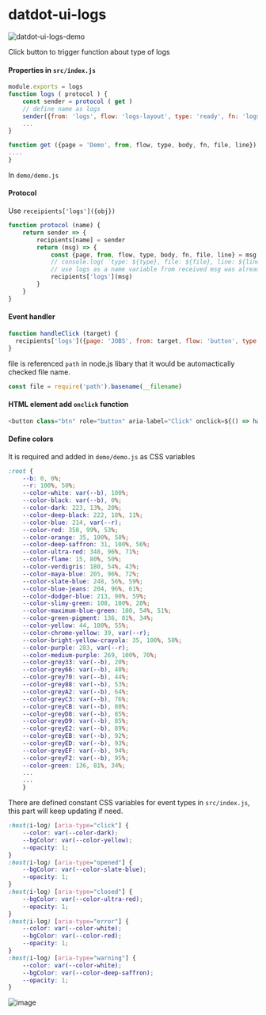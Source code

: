 # datdot-ui-logs
![datdot-ui-logs-demo](https://user-images.githubusercontent.com/9526525/122678163-1e0abb80-d218-11eb-9dd3-392bf9277b11.png)

Click button to trigger function about type of logs

#### Properties in `src/index.js`
```js
module.exports = logs
function logs ( protocol ) {
    const sender = protocol ( get )
    // define name as logs
    sender({from: 'logs', flow: 'logs-layout', type: 'ready', fn: 'logs', file, line: 8})
    ...
}

function get ({page = 'Demo', from, flow, type, body, fn, file, line}) {
....
}
```

In `demo/demo.js`
#### Protocol
Use `receipients['logs']({obj})`
```js
function protocol (name) {
    return sender => {
        recipients[name] = sender
        return (msg) => {
            const {page, from, flow, type, body, fn, file, line} = msg
            // console.log( `type: ${type}, file: ${file}, line: ${line}`);
            // use logs as a name variable from received msg was already defined in index.js
            recipients['logs'](msg)
        }
    }
}
```
#### Event handler
```js
function handleClick (target) {
  recipients['logs']({page: 'JOBS', from: target, flow: 'button', type: 'click', fn: 'handleClick', file, line: 28})
}
```
file is referenced `path` in node.js libary that it would be automactically checked file name.
```js
const file = require('path').basename(__filename)
```

#### HTML element add `onclick` function
```js
<button class="btn" role="button" aria-label="Click" onclick=${() => handleClick('click') }>Click</button>
```

#### Define colors
It is required and added in `demo/demo.js` as CSS variables
```css
:root {
    --b: 0, 0%;
    --r: 100%, 50%;
    --color-white: var(--b), 100%;
    --color-black: var(--b), 0%;
    --color-dark: 223, 13%, 20%;
    --color-deep-black: 222, 18%, 11%;
    --color-blue: 214, var(--r);
    --color-red: 358, 99%, 53%;
    --color-orange: 35, 100%, 58%;
    --color-deep-saffron: 31, 100%, 56%;
    --color-ultra-red: 348, 96%, 71%;
    --color-flame: 15, 80%, 50%;
    --color-verdigris: 180, 54%, 43%;
    --color-maya-blue: 205, 96%, 72%;
    --color-slate-blue: 248, 56%, 59%;
    --color-blue-jeans: 204, 96%, 61%;
    --color-dodger-blue: 213, 90%, 59%;
    --color-slimy-green: 108, 100%, 28%;
    --color-maximum-blue-green: 180, 54%, 51%;
    --color-green-pigment: 136, 81%, 34%;
    --color-yellow: 44, 100%, 55%;
    --color-chrome-yellow: 39, var(--r);
    --color-bright-yellow-crayola: 35, 100%, 58%;
    --color-purple: 283, var(--r);
    --color-medium-purple: 269, 100%, 70%;
    --color-grey33: var(--b), 20%;
    --color-grey66: var(--b), 40%;
    --color-grey70: var(--b), 44%;
    --color-grey88: var(--b), 53%;
    --color-greyA2: var(--b), 64%;
    --color-greyC3: var(--b), 76%;
    --color-greyCB: var(--b), 80%;
    --color-greyD8: var(--b), 85%;
    --color-greyD9: var(--b), 85%;
    --color-greyE2: var(--b), 89%;
    --color-greyEB: var(--b), 92%;
    --color-greyED: var(--b), 93%;
    --color-greyEF: var(--b), 94%;
    --color-greyF2: var(--b), 95%;
    --color-green: 136, 81%, 34%;
    ...
    ...
    }
```

There are defined constant CSS variables for event types in `src/index.js`, this part will keep updating if need.
```css
:host(i-log) [aria-type="click"] {
    --color: var(--color-dark);
    --bgColor: var(--color-yellow);
    --opacity: 1;
}
:host(i-log) [aria-type="opened"] {
    --bgColor: var(--color-slate-blue);
    --opacity: 1;
}
:host(i-log) [aria-type="closed"] {
    --bgColor: var(--color-ultra-red);
    --opacity: 1;
}
:host(i-log) [aria-type="error"] {
    --color: var(--color-white);
    --bgColor: var(--color-red);
    --opacity: 1;
}
:host(i-log) [aria-type="warning"] {
    --color: var(--color-white);
    --bgColor: var(--color-deep-saffron);
    --opacity: 1;
}
```
![image](https://user-images.githubusercontent.com/9526525/122679439-6ed0e300-d21d-11eb-8e5f-c2b7de5a119b.png)
